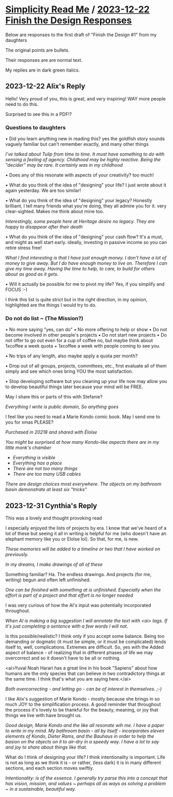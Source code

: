 # [Simplicity Read Me]( https://theo-armour.github.io/agenda/#1-simplicity/README.md ) / [2023-12-22 Finish the Design Responses]( https://theo-armour.github.io/agenda/#1-simplicity/2023-12-22-finish-the-design-responses.md )

Below are responses to the first draft of "Finish the Design #1" from my daughters

The original points are bullets.

Their responses are are normal text.

My replies are in dark green italics.



## 2023-12-22 Alix's Reply

Hello! Very proud of you, this is great, and very inspiring! WAY more people need to do this.

Surprised to see this in a PDF!?

### Questions to daughters

• Did you learn anything new in reading this?
yes the goldfish story sounds vaguely familiar but can't remember exactly, and many other things

<i>I've talked about Tulip from time to time. It must have something to do with sensing a feeling of agency. Childhood may be highly reactive. Being the "decider" may be rare. It certainly was in my childhood</i>

• Does any of this resonate with aspects of your creativity?
too much!

• What do you think of the idea of "designing" your life?
I just wrote about it again yesterday. We are too similar!

• What do you think of the idea of "designing" your legacy?
Honestly brilliant, I tell many friends what you're doing, they all admire you for it. very clear-sighted. Makes me think about mine too.

<i>Interestingly, some people here at Heritage desire no legacy. They are happy to disappear after their death</i>

• What do you think of the idea of "designing" your cash flow?
It's a must, and might as well start early. ideally, investing in passive income so you can retire stress free!

<i>What I find interesting is that I have just enough money. I don't have a lot of money to give away. But I do have enough money to live on. Therefore I can give my time away. Having the time to help, to care, to build for others about as good as it gets.</i>

• Will it actually be possible for me to pivot my life?
Yes, if you simplify and FOCUS :-)

I think this list is quite strict but in the right direction, in my opinion, highlighted are the things I would try to do.

### Do not do list ~ (The Mission?)

• No more saying "yes, can do"
• No more offering to help or show
• Do not become involved in other people's projects
• Do not start new projects
• Do not offer to go out even for a cup of coffee
no, but maybe think about 1xcoffee a week quota + 1xcoffee a week with people coming to see you.

• No trips of any length,
also maybe apply a quota per month?

• Drop out of all groups, projects, committees, etc.,
first evaluate all of them simply and see which ones bring YOU the most satisfaction.

• Stop developing software
but you cleaning up your life now may allow you to develop beautiful things later because your mind will be FREE.

May I share this or parts of this with Stefanie?

<i>Everything I write is public domain, So anything goes</i>

I feel like you need to read a Marie Kondo comic book. May I send one to you for xmas PLEASE?

<i>Purchased in 20218 and shared with Éloïse</i>

<i>You might be surprised at how many Kondo-like aspects there are in my little monk's chamber

* Everything is visible
* Everything has a place
* There are not too many things
* There are too many USB cables

There are design choices most everywhere. The objects on my bathroom basin demonstrate at least six "tricks"
</i>

## 2023-12-31 Cynthia's Reply

This was a lovely and thought provoking read

I especially enjoyed the lists of projects by era. I know that we've heard of a lot of these but seeing it all in writing is helpful for me (who doesn't have an elephant memory like you or Eloïse lol). So that, for me, is new.

<i>These memories will be added to a timeline or two that I have worked on previously.</i>

<i>In my dreams, I make drawings of all of these</i>

Something familiar? Ha. The endless drawings. And projects (for me, writing) begun and often left unfinished.

<i>One can be finished with something at is unfinished. Especially when the effort is part of a project and that effort is no longer needed</i>


I was very curious of how the AI's input was potentially incorporated throughout.

<i>When AI is making a big suggestion I will annotate the text with \<ai> tags. If it's just completing a sentence with a few words I will not.</i>


Is this possible/realistic? I think only if you accept some balance. Being too demanding or dogmatic (it must be simple, or it must be complicated) lends itself to, well, complications. Extremes are difficult. So, yes with the Added aspect of balance - of realizing that in different phases of life we may overcorrect and so it doesn't have to be all or nothing.

\<ai>Yuval Noah Harari has a great line in his book "Sapiens" about how humans are the only species that can believe in two contradictory things at the same time. I think that's what you are saying here.\</ai>

<i>Both overcorrecting - and letting go - can be of interest in themselves. ;-) </i>

I like Alix's suggestion of Marie Kondo - mostly because she brings in so much JOY to the simplification process. A good reminder that throughout the process it's lovely to be thankful for the beauty, meaning, or joy that things we live with have brought us.

<i>Good design, Marie Kondo and the like all resonate wih me. I have a paper to write in my mind. My bathroom basin - all by itself - incorporates *eleven* elements of Kondo, Dieter Rams, and the Bauhaus in order to help the basion on the objects on it to air-dry in a speedy way. I have a lot to say and joy to share about things like that.</i>

What do I think of designing your life? I think intentionality is important. Life is not as long as we think it is - or rather, (less dark) it is in many different sections, and each section moves swiftly.

<i>Intentionality: is of the essence. I generally try parse this into a concept that has vision, mission, and values ~ perhaps all as ways as solving a problem ~ in a sustainable, beautiful way.</i>

